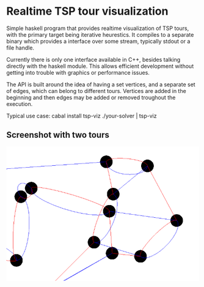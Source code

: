 Realtime TSP tour visualization
===============================

Simple haskell program that provides realtime visualization of TSP tours, with the primary target being iterative heurestics.
It compiles to a separate binary which provides a interface over some stream, typically stdout or a file handle.

Currently there is only one interface available in C++, besides talking directly with the haskell module.
This allows efficient development without getting into trouble with graphics or performance issues.

The API is built around the idea of having a set vertices, and a separate set of edges, which can belong to different tours.
Vertices are added in the beginning and then edges may be added or removed troughout the execution.

Typical use case:
    cabal install tsp-viz
    ./your-solver | tsp-viz

Screenshot with two tours
-------------------------
<img src="https://github.com/davnils/tsp-viz/raw/master/images/demo.png" />
